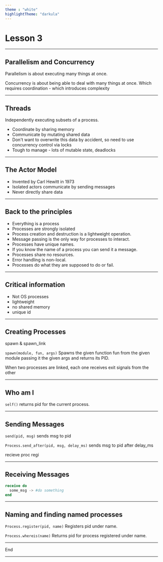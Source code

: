 ```yaml
---
theme : "white"
highlightTheme: "darkula"
---
```


# Lesson 3


---

## Parallelism and Concurrency

Parallelism is about executing many things at once.

Concurrency is about being able to deal with many things at once. Which requires coordination - which introduces complexity


---

## Threads

Independently executing subsets of a process.
* Coordinate by sharing memory
* Communicate by mutating shared data
* Don't want to overwrite this data by accident, so need to use concurrency control via locks
* Tough to manage - lots of mutable state, deadlocks

---

## The Actor Model

* Invented by Carl Hewitt in 1973
* Isolated actors communicate by sending messages
* Never directly share data

---

## Back to the principles

* Everything is a process
* Processes are strongly isolated
* Process creation and destruction is a lightweight operation.
* Message passing is the only way for processes to interact.
* Processes have unique names.
* If you know the name of a process you can send it a message.
* Processes share no resources.
* Error handling is non-local.
* Processes do what they are supposed to do or fail.

---

## Critical information

* Not OS processes
* lightweight
* no shared memory
* unique id

---

## Creating Processes

spawn & spawn_link

`spawn(module, fun, args)`
Spawns the given function fun from the given module passing it the given args and returns its PID.

When two processes are linked, each one receives exit signals from the other

---

## Who am I

`self()` returns pid for the current process.

---

## Sending Messages

`send(pid, msg)` sends msg to pid

`Process.send_after(pid, msg, delay_ms)` sends msg to pid after delay_ms


recieve proc regi

---

## Receiving Messages

```elixir
receive do
  some_msg -> #do something
end
```

---

## Naming and finding named processes

`Process.register(pid, name)` Registers pid under name.

`Process.whereis(name)` Returns pid for process registered under name.

---

End

---
